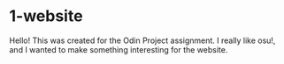 # 1-website
Hello! This was created for the Odin Project assignment. I really like osu!, and I wanted to make something interesting for the website.
